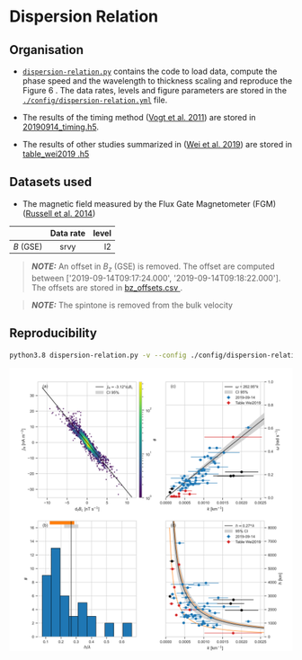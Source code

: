 # Dispersion Relation


## Organisation
- [`dispersion-relation.py`](./dispersion-relation.py) contains the code to load data, compute the phase speed and the wavelength to thickness scaling and reproduce the Figure 6
 . The data rates, levels and figure parameters are stored in the [`./config/dispersion-relation.yml`](./config/dispersion-relation.yml
 ) file.
 
- The results of the timing method ([Vogt et al. 2011](https://angeo.copernicus.org/articles/29/2239/2011/)) are stored in [20190914_timing.h5](../data/timing/20190914_timing.h5).

- The results of other studies summarized in ([Wei et al. 2019](https://iopscience.iop.org/article/10.3847/2041-8213/ab0f28)) are stored in [table_wei2019
.h5](../data/timing/table_wei2019.h5)
 

## Datasets used
- The magnetic field measured by the Flux Gate Magnetometer (FGM) ([Russell et al. 2014](https://link.springer.com/article/10.1007/s11214-014-0057-3))
 
|             |   Data rate   | level |
|-------------|:-------------:|------:|
| $`B`$ (GSE) | srvy          | l2    |

> **_NOTE:_**  An offset in $`B_z`$ (GSE) is removed. The offset are computed between ['2019-09-14T09:17:24.000', '2019-09-14T09:18:22.000']. The offsets are stored in [bz_offsets.csv
>](../data/bz_offsets.csv).


> **_NOTE:_** The spintone is removed from the bulk velocity


## Reproducibility
```bash
python3.8 dispersion-relation.py -v --config ./config/dispersion-relation.yml
```

[![Figure 6](../figures/figure_6.png)](../figures/figure_6.png)